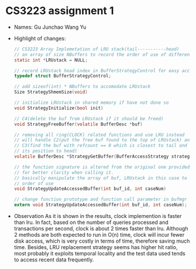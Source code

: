 CS3223 assignment 1
===================================================

* Names:
  Gu Junchao
  Wang Yu

* Highlight of changes:

  ```C
  // CS3223 Array Implemetation of LRU stack(tail-----------head)
  // an array of size NBuffers to record the order of use of different buffers
  static int *LRUstack = NULL;
  ```
  ```C
  // record LRUstack head index in BufferStrategyControl for easy access
  typedef struct BufferStrategyControl;
  ```

  ```C
  // add sizeof(int) * NBuffers to accomodate LRUstack
  Size StrategyShmemSize(void)
  ```

  ```C
  // initialize LRUstack in shared memory if have not done so
  void StrategyInitialize(bool init)
  ```

  ```C
  // C4(delete the buf from LRUstack if it should be freed)
  void StrategyFreeBuffer(volatile BufferDesc *buf)
  ```

  ```C
  // removing all ring(CLOCK) related functions and use LRU instead
  // will handle C2(put the free buf found to the top of LRUstack) and
  // C3(find the buf with refcount == 0 which is closest to tail and update
  // its position to head)
  volatile BufferDesc *StrategyGetBuffer(BufferAccessStrategy strategy, bool *lock_held)
  ```

  ```C
  // the function signature is altered from the original one provided in freelist-lru
  // for better clarity when calling it.
  // basically manipulate the array of buf, LRUstack in this case to keep track of
  // order of use
  void StrategyUpdateAccessedBuffer(int buf_id, int caseNum)
  ```
  
  ```C
  // change function prototype and function call parameter in bufmgr in order to handle C1.
  extern void StrategyUpdateAccessedBuffer(int buf_id, int caseNum);
  ```

* Observation
  As it is shown in the results, clock implemention is faster than lru. In fact,
  based on the number of queries processed and transactions per second, clock is
  about 2 times faster than lru. Although 2 methods are both expected to run in
  O(n) time, clock will incur fewer disk access, which is very costly in terms 
  of time, therefore saving much time. Besides, LRU replacement strategy seems has
  higher hit ratio, most probably it exploits temporal locality and the test data
  used tends to access recent data frequently.
